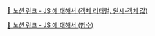 [🔗 노션 링크 - JS 에 대해서 (객체 리터럴, 원시-객체 값)](https://common-sheet-da1.notion.site/JS-91caf8a5f93e4f09935f6e6c94b5364c?pvs=4)

[🔗 노션 링크 - JS 에 대해서 (함수)](https://common-sheet-da1.notion.site/JS-9a10f37b65794043a28c9b2fc446ab3e?pvs=4)
